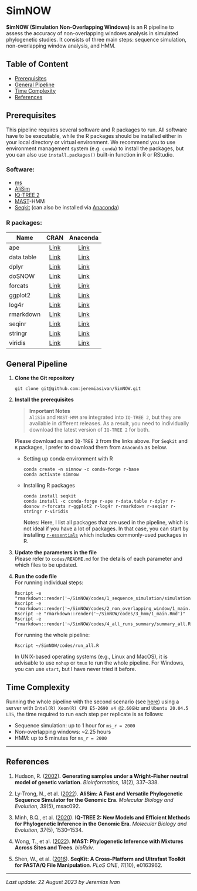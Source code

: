 # SimNOW

**SimNOW (Simulation Non-Overlapping Windows)** is an R pipeline to assess the accuracy of non-overlapping windows analysis in simulated phylogenetic studies. It consists of three main steps: sequence simulation, non-overlapping window analysis, and HMM.

## Table of Content
- <a href="#prereqs">Prerequisites</a>
- <a href="#genpipe">General Pipeline</a>
- <a href="#timecom">Time Complexity</a>
- <a href="#refs">References</a>

## <a id="prereqs">Prerequisites</a>
This pipeline requires several software and R packages to run. All software have to be executable, while the R packages should be installed either in your local directory or virtual environment. We recommend you to use environment management system (e.g. `conda`) to install the packages, but you can also use `install.packages()` built-in function in R or RStudio.

### Software:
- <a href="http://home.uchicago.edu/~rhudson1/source/mksamples.html">ms</a>
- <a href="http://www.iqtree.org/doc/AliSim">AliSim</a>
- <a href="http://www.iqtree.org">IQ-TREE 2</a>
- <a href="http://www.iqtree.org/doc/Complex-Models#multitree-models">MAST</a>-HMM
- <a href="https://bioinf.shenwei.me/seqkit/">Seqkit</a> (can also be installed via <a href="https://anaconda.org/bioconda/seqkit">Anaconda</a>)

### R packages:
|    Name    |                               CRAN                               |                             Anaconda                             |
| ---------- |:----------------------------------------------------------------:|:----------------------------------------------------------------:|
| ape        | <a href="https://cran.r-project.org/package=ape">Link</a>        | <a href="https://anaconda.org/conda-forge/r-ape">Link</a>        |
| data.table | <a href="https://cran.r-project.org/package=data.table">Link</a> | <a href="https://anaconda.org/conda-forge/r-data.table">Link</a> |
| dplyr      | <a href="https://cran.r-project.org/package=dplyr">Link</a>      | <a href="https://anaconda.org/conda-forge/r-dplyr">Link</a>      |
| doSNOW     | <a href="https://cran.r-project.org/package=doSNOW">Link</a>     | <a href="https://anaconda.org/conda-forge/r-dosnow">Link</a>     |
| forcats    | <a href="https://cran.r-project.org/package=forcats">Link</a>    | <a href="https://anaconda.org/conda-forge/r-forcats">Link</a>    |
| ggplot2    | <a href="https://cran.r-project.org/package=ggplot2">Link</a>    | <a href="https://anaconda.org/conda-forge/r-ggplot2">Link</a>    |
| log4r      | <a href="https://cran.r-project.org/package=log4r">Link</a>      | <a href="https://anaconda.org/conda-forge/r-log4r">Link</a>      |
| rmarkdown  | <a href="https://cran.r-project.org/package=rmarkdown">Link</a>  | <a href="https://anaconda.org/conda-forge/r-rmarkdown">Link</a>  |
| seqinr     | <a href="https://cran.r-project.org/package=seqinr">Link</a>     | <a href="https://anaconda.org/conda-forge/r-seqinr">Link</a>     |
| stringr    | <a href="https://cran.r-project.org/package=stringr">Link</a>    | <a href="https://anaconda.org/conda-forge/r-stringr">Link</a>    |
| viridis    | <a href="https://cran.r-project.org/package=viridis">Link</a>    | <a href="https://anaconda.org/conda-forge/r-viridis">Link</a>    |

## <a id="genpipe">General Pipeline</a>
1. **Clone the Git repository** <br>
    ```
    git clone git@github.com:jeremiasivan/SimNOW.git
    ```

2. **Install the prerequisites** <br>
    > **Important Notes** <br>
    `AliSim` and `MAST-HMM` are integrated into `IQ-TREE 2`, but they are available in different releases. As a result, you need to individually download the latest version of `IQ-TREE 2` for both.

    Please download `ms` and `IQ-TREE 2` from the links above. For `Seqkit` and `R` packages, I prefer to download them from `Anaconda` as below.

    - Setting up conda environment with R
        ```
        conda create -n simnow -c conda-forge r-base
        conda activate simnow
        ```
    -  Installing R packages
        ```
        conda install seqkit
        conda install -c conda-forge r-ape r-data.table r-dplyr r-dosnow r-forcats r-ggplot2 r-log4r r-rmarkdown r-seqinr r-stringr r-viridis
        ```
        Notes: Here, I list all packages that are used in the pipeline, which is not ideal if you have a lot of packages. In that case, you can start by installing <a href="https://anaconda.org/conda-forge/r-essentials">`r-essentials`</a> which includes commonly-used packages in R.

3. **Update the parameters in the file** <br>
    Please refer to `codes/README.md` for the details of each parameter and which files to be updated. 

4. **Run the code file** <br>
    For running individual steps:
    ```
    Rscript -e "rmarkdown::render('~/SimNOW/codes/1_sequence_simulation/simulation.Rmd')"
    Rscript -e "rmarkdown::render('~/SimNOW/codes/2_non_overlapping_window/1_main.Rmd')"
    Rscript -e "rmarkdown::render('~/SimNOW/codes/3_hmm/1_main.Rmd')"
    Rscript -e "rmarkdown::render('~/SimNOW/codes/4_all_runs_summary/summary_all.Rmd')"
    ```

    For running the whole pipeline:
    ```
    Rscript ~/SimNOW/codes/run_all.R
    ```

    In UNIX-based operating systems (e.g., Linux and MacOS), it is advisable to use `nohup` or `tmux` to run the whole pipeline. For Windows, you can use `start`, but I have never tried it before. 

## <a id="timecom">Time Complexity</a>
Running the whole pipeline with the second scenario (see <a href="/codes/README.md#example">here</a>) using a server with `Intel(R) Xeon(R) CPU E5-2690 v4 @2.60GHz` and `Ubuntu 20.04.5 LTS`, the time required to run each step per replicate is as follows:
- Sequence simulation: up to 1 hour for `ms_r = 2000`
- Non-overlapping windows: ~2.25 hours
- HMM: up to 5 minutes for `ms_r = 2000`

---
## <a id="refs">References</a>
1. Hudson, R. (<a href="https://doi.org/10.1093/bioinformatics/18.2.337">2002</a>). **Generating samples under a Wright–Fisher neutral model of genetic variation**. *Bioinformatics*, *18*(2), 337–338.

2. Ly-Trong, N., et al. (<a href="https://doi.org/10.1093/molbev/msac092">2022</a>). **AliSim: A Fast and Versatile Phylogenetic Sequence Simulator for the Genomic Era**. *Molecular Biology and Evolution*, *39*(5), msac092.

3. Minh, B.Q., et al. (<a href="https://doi.org/10.1093/molbev/msaa015">2020</a>). **IQ-TREE 2: New Models and Efficient Methods for Phylogenetic Inference in the Genomic Era**. *Molecular Biology and Evolution*, *37*(5), 1530–1534.
 
4. Wong, T., et al. (<a href="https://doi.org/10.1101/2022.10.06.511210">2022</a>). **MAST: Phylogenetic Inference with Mixtures Across Sites and Trees**. *bioRxiv*.

5. Shen, W., et al. (<a href="https://doi.org/10.1371/journal.pone.0163962">2016</a>). **SeqKit: A Cross-Platform and Ultrafast Toolkit for FASTA/Q File Manipulation**. *PLoS ONE*, *11*(10), e0163962.

---
*Last update: 22 August 2023 by Jeremias Ivan*